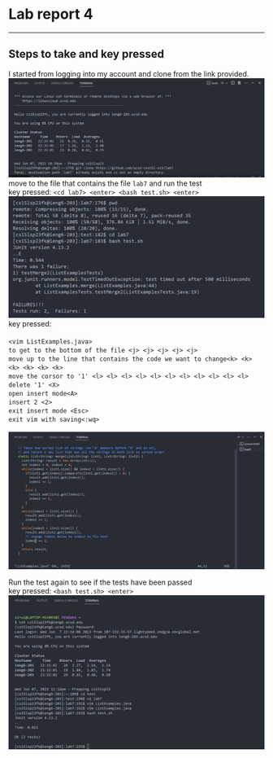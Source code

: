 # Lab report 4

---
## Steps to take and key pressed

I started from logging into my account and clone from the link provided.
<br> 
![image](1686204180031.png)
<br> 
move to the file that contains the file `lab7` and run the test
<br> 
key pressed: `<cd lab7> <enter> <bash test.sh> <enter>`
<br> 
![image](1686204480575.png)
<br> 
key pressed: <br> 
<br> 
`<vim ListExamples.java>` \
`to get to the bottom of the file <j> <j> <j> <j> <j>` \
`move up to the line that contains the code we want to change<k> <k> <k> <k> <k> <k>` <br> 
`move the corsor to '1' <l> <l> <l> <l> <l> <l> <l> <l> <l> <l> <l>` <br> 
`delete '1' <X>` \
`open insert mode<A>` \
`insert 2 <2>` \
`exit insert mode <Esc>` \
`exit vim with saving<:wq>` 
<br>  
![image](1686205138080.png)

Run the test again to see if the tests have been passed \
key pressed: `<bash test.sh> <enter>` 
<br>
![image](1686206649080.png)
